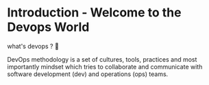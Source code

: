 # Introduction - Welcome to the Devops World

what's devops ? 🤔

DevOps methodology is a set of cultures, tools, practices and most importantly mindset which tries to collaborate and communicate with software development (dev) and operations (ops) teams.


